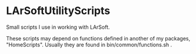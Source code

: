 LArSoftUtilityScripts
=====================

Small scripts I use in working with LArSoft.

These scripts may depend on functions defined in another of my packages, "HomeScripts".
Usually they are found in bin/common/functions.sh .

